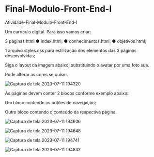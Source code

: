 # Final-Modulo-Front-End-I
Atividade-Final-Modulo-Front-End-I

Um currículo digital.
Para isso vamos criar:

3 páginas html
● index.html;
● conhecimentos.html;
● objetivos.html;

1 arquivo styles.css para estilização dos elementos das 3 páginas desenvolvidas;

Siga o layout da imagem abaixo, substituindo o avatar por uma foto sua.

Pode alterar as cores se quiser.


![Captura de tela 2023-07-11 194320](https://github.com/RogerioFernandesSilva/Final-Modulo-Front-End-I/assets/106206470/e10c7d81-5f06-4547-be1a-3b295011bcf4)


As páginas devem conter 2 blocos conforme exemplo abaixo:

Um bloco contendo os botões de navegação;

Outro bloco contendo o conteúdo da respectiva página.


![Captura de tela 2023-07-11 194606](https://github.com/RogerioFernandesSilva/Final-Modulo-Front-End-I/assets/106206470/737ff383-8faf-446d-84b6-10ba1ef65fe7)


![Captura de tela 2023-07-11 194648](https://github.com/RogerioFernandesSilva/Final-Modulo-Front-End-I/assets/106206470/7b0592ba-a37b-4f80-b638-5dba8d428bab)


![Captura de tela 2023-07-11 194741](https://github.com/RogerioFernandesSilva/Final-Modulo-Front-End-I/assets/106206470/43009041-e7b3-47ff-9944-bc99372a0bde)


![Captura de tela 2023-07-11 194832](https://github.com/RogerioFernandesSilva/Final-Modulo-Front-End-I/assets/106206470/3efc581e-ca95-44fe-be57-2798ab4f15ad)
